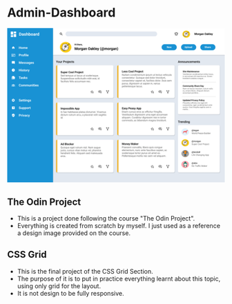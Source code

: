 # Admin-Dashboard
![Screenshot of the project](dashboard-project.png)

## The Odin Project
- This is a project done following the course "The Odin Project".
- Everything is created from scratch by myself. I just used as a reference a design image provided on the course.


## CSS Grid
- This is the final project of the CSS Grid Section.
- The purpose of it is to put in practice everything learnt about this topic, using only grid for the layout.
- It is not design to be fully responsive.